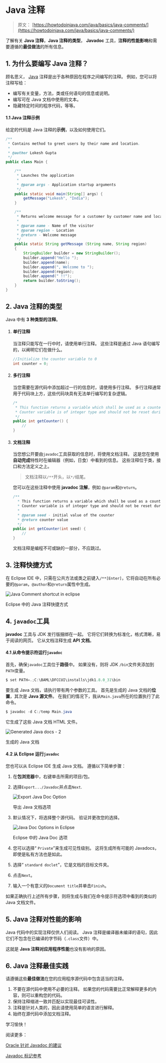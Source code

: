 # Java 注释

> 原文： [https://howtodoinjava.com/java/basics/java-comments/](https://howtodoinjava.com/java/basics/java-comments/)

了解有关 **Java 注释**，**Java 注释的类型**， **Javadoc** 工具，**注释的性能影响**和需要遵循的**最佳做法**的所有信息。

## 1\. 为什么要编写 Java 注释？

顾名思义， [Java](https://howtodoinjava.com/java/basics/what-is-java-programming-language/) 注释是出于各种原因在程序之间编写的注释。 例如，您可以将注释写给：

*   编写有关变量，方法，类或任何语句的信息或说明。
*   编写可在 Java 文档中使用的文本。
*   隐藏特定时间的程序代码，等等。

#### 1.1 Java 注释示例

给定的代码是 Java 注释的**示例**，以及如何使用它们。

```java
/**
 * Contains method to greet users by their name and location.
 * 
 * @author Lokesh Gupta
 */
public class Main {

	/**
	 * Launches the application
	 * 
	 * @param args - Application startup arguments
	 */
	public static void main(String[] args) {
		getMessage("Lokesh", "India");
	}

	/**
	 * Returns welcome message for a customer by customer name and location
	 * 
	 * @param name - Name of the visitor
	 * @param region - Location
	 * @return - Welcome message
	 */
	public static String getMessage (String name, String region) 
	{
		StringBuilder builder = new StringBuilder();
		builder.append("Hello ");
		builder.append(name);
		builder.append(", Welcome to ");
		builder.append(region);
		builder.append(" !!");
		return builder.toString();
	}
}

```

## 2\. Java 注释的类型

Java 中有 **3 种类型的注释**。

1.  #### 单行注释

    当注释只能写在一行中时，请使用单行注释。 这些注释是通过 Java 语句编写的，以阐明它们在做什么。

    ```java
    //Initialize the counter variable to 0
    int counter = 0;

    ```

2.  #### 多行注释

    当您需要在源代码中添加超过一行的信息时，请使用多行注释。 多行注释通常用于代码块上方，这些代码块具有无法单行编写的复杂逻辑。

    ```java
    /*
     * This function returns a variable which shall be used as a counter for any loop.
     * Counter variable is of integer type and should not be reset during execution.
     */
    public int getCounter() {
    	//
    }

    ```

3.  #### 文档注释

    当您想公开要由`javadoc`工具获取的信息时，将使用文档注释。 这是您在使用**自动完成**特性时在编辑器（例如，日食）中看到的信息。 这些注释位于类，接口和方法定义之上。

    > 文档注释以`/**`开头，以`*/`结尾。

    您可以在这些注释中使用 **javadoc 注解**，例如 `@param`和`@return`。

    ```java
    /**
      * This function returns a variable which shall be used as a counter for any loop.
      * Counter variable is of integer type and should not be reset during execution.
      *
      * @param seed - initial value of the counter
      * @return counter value
      */
    public int getCounter(int seed) {
    	//
    }

    ```

    文档注释是编程不可或缺的一部分，不应跳过。

## 3\. 注释快捷方式

在 Eclipse IDE 中，只需在公共方法或类之前键入`/**[Enter]`，它将自动在所有必要的`@param`，`@author`和`@return`属性中生成。

![Java Comment shortcut in eclipse](img/1265b8d929bc6c71664f1e29fa450018.png)

Eclipse 中的 Java 注释快捷方式

## 4\. `javadoc`工具

**javadoc** 工具与 JDK 发行版捆绑在一起。 它将它们转换为标准化，格式清晰，易于阅读的网页。 它从文档注释生成 **API 文档**。

#### 4.1 从命令提示符运行`javadoc`

首先，确保`javadoc`工具位于**路径**中。 如果没有，则将 JDK `/bin`文件夹添加到`PATH`变量。

```java
$ set PATH=.;C:\BAML\DFCCUI\installs\jdk1.8.0_31\bin

```

要生成 Java 文档，请执行带有两个参数的工具。 首先是生成的 Java 文档的**位置**，其次是 **Java 源文件**。 在我们的情况下，我从`Main.java`所在的位置执行了此命令。

```java
$ javadoc -d C:/temp Main.java

```

它生成了这些 Java 文档 HTML 文件。

![Generated Java docs - 2](img/f4872eded2d7fbe7e7a2e566162706a8.png)

生成的 Java 文档

#### 4.2 从 Eclipse 运行`javadoc`

您也可以从 Eclipse IDE 生成 Java 文档。 遵循以下简单步骤：

1.  在**包浏览器**中，右键单击所需的项目/包。
2.  选择`Export.../Javadoc`并点击`Next`.

    ![Export Java Doc Option](img/a85bc7cb53271d68dee5948672f46e33.png)

    导出 Java 文档选项

3.  默认情况下，将选择整个源代码。 验证并更改您的选择。

    ![Java Doc Options in Eclipse](img/05867d3a1d3f6b862f8ca90f023c248c.png)

    Eclipse 中的 Java Doc 选项

4.  您可以选择“ `Private`”来生成可见性级别。 这将生成所有可能的 Javadocs，即使是私有方法也是如此。
5.  选择“ `standard doclet`”，它是文档的目标文件夹。
6.  点击`Next`。
7.  输入一个有意义的`Document title`并单击`Finish`。

如果正确执行上述所有步骤，则将生成与我们在命令提示符选项中看到的类似的 Java 文档文件。

## 5\. Java 注释对性能的影响

Java 代码中的实现注释仅供人们阅读。 Java 注释是编译器未编译的语句，因此它们不包含在已编译的字节码（`.class`文件）中。

这就是 **Java 注释对应用程序性能**也没有影响的原因。

## 6\. Java 注释最佳实践

请遵循这些**最佳做法**在您的应用程序源代码中包含适当的注释。

1.  不要在源代码中使用不必要的注释。 如果您的代码需要比正常解释更多的内容，则可以重构您的代码。
2.  保持注释缩进一致并匹配以实现最佳可读性。
3.  注释是针对人类的，因此请使用简单的语言进行解释。
4.  始终在源代码中添加文档注释。

学习愉快！

阅读更多：

[Oracle 针对 Javadoc 的建议](http://www.oracle.com/technetwork/java/javase/documentation/index-137868.html)

[Javadoc 标记参考](https://docs.oracle.com/javase/7/docs/technotes/tools/windows/javadoc.html#javadoctags)